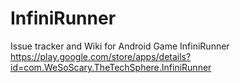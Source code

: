 # InfiniRunner
Issue tracker and Wiki for Android Game InfiniRunner
<br>
https://play.google.com/store/apps/details?id=com.WeSoScary.TheTechSphere.InfiniRunner
